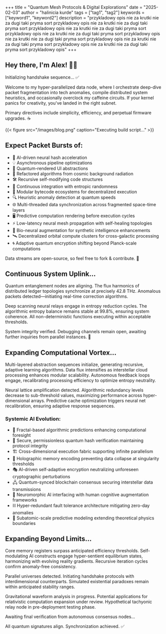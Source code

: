 +++
title = "Quantum Mesh Protocols & Digital Explorations"
date = "2025-02-03"
author = "halinicia kurde"
tags = ["tag1", "tag2"]
keywords = ["keyword1", "keyword2"]
description = "przykladowy opis nie za krutki nie za dugi taki pryma sort przykladowy opis nie za krutki nie za dugi taki pryma sort przykladowy opis nie za krutki nie za dugi taki pryma sort przykladowy opis nie za krutki nie za dugi taki pryma sort przykladowy opis nie za krutki nie za dugi taki pryma sort przykladowy opis nie za krutki nie za dugi taki pryma sort przykladowy opis nie za krutki nie za dugi taki pryma sort przykladowy opis"
+++

## Hey there, I'm Alex! 👨‍💻

Initializing handshake sequence... ✅

Welcome to my hyper-parallelized data node, where I orchestrate deep-dive packet fragmentation into tech anomalies, compile distributed system heuristics, and occasionally overclock my caffeine circuits. If your kernel panics for creativity, you've landed in the right subnet.

Primary directives include simplicity, efficiency, and perpetual firmware upgrades. ☕

{{< figure src="/images/blog.png" caption="Executing build script..." >}}

## Expect Packet Bursts of:

- 🚀 AI-driven neural hash acceleration
- 💡 Asynchronous pipeline optimizations
- 🎨 Quantum-rendered UI abstractions
- 📖 Refactored algorithms from cosmic background radiation
- 🛠️ Recursive self-modifying code structures
- 🔄 Continuous integration with entropic randomness
- 🧩 Modular bytecode ecosystems for decentralized execution
- 🔍 Heuristic anomaly detection at quantum speeds
- 🌐 Multi-threaded data synchronization across fragmented space-time layers
- 🖥️ Predictive computation rendering before execution cycles
- ⚡ Low-latency neural mesh propagation with self-healing topologies
- 🧠 Bio-neural augmentation for synthetic intelligence enhancements
- 🛰️ Decentralized orbital compute clusters for cross-galactic processing
- 🌀 Adaptive quantum encryption shifting beyond Planck-scale computations

Data streams are open-source, so feel free to fork & contribute. 🚀

## Continuous System Uplink...

Quantum entanglement nodes are aligning. The flux harmonics of distributed ledger topologies synchronize at precisely 42.8 THz. Anomalous packets detected—initiating real-time correction algorithms.

Deep scanning neural relays engage in entropy reduction cycles. The algorithmic entropy balance remains stable at 99.8%, ensuring system coherence. All non-deterministic functions executing within acceptable thresholds.

System integrity verified. Debugging channels remain open, awaiting further inquiries from parallel instances. 🚀

## Expanding Computational Vortex...

Multi-layered abstraction sequences initialize, generating recursive, adaptive learning algorithms. Data flux intensifies as interstellar cloud processing enhances modular scalability. Autonomous feedback loops engage, recalibrating processing efficiency to optimize entropy neutrality.

Neural lattice amplification detected. Algorithmic redundancy levels decrease to sub-threshold values, maximizing performance across hyper-dimensional arrays. Predictive cache optimization triggers neural net recalibration, ensuring adaptive response sequences.

### Systemic AI Evolution:
- 🌌 Fractal-based algorithmic predictions enhancing computational foresight
- 🔗 Secure, permissionless quantum hash verification maintaining protocol integrity
- 🏗️ Cross-dimensional execution fabric supporting infinite parallelism
- 💾 Holographic memory encoding preventing data collapse at singularity thresholds
- 🎭 AI-driven self-adaptive encryption neutralizing unforeseen cryptographic perturbations
- 🖧 Quantum-synced blockchain consensus securing interstellar data transmissions
- 🤖 Neuromorphic AI interfacing with human cognitive augmentation frameworks
- ⛓️ Hyper-redundant fault tolerance architecture mitigating zero-day anomalies
- 🔬 Subatomic-scale predictive modeling extending theoretical physics boundaries

## Expanding Beyond Limits...

Core memory registers surpass anticipated efficiency thresholds. Self-modulating AI constructs engage hyper-sentient equilibrium states, harmonizing with evolving reality gradients. Recursive iteration cycles confirm anomaly-free consistency.

Parallel universes detected. Initiating handshake protocols with interdimensional counterparts. Simulated existential paradoxes remain within anticipated stability ranges.

Gravitational waveform analysis in progress. Potential applications for relativistic computation expansion under review. Hypothetical tachyonic relay node in pre-deployment testing phase.

Awaiting final verification from autonomous consensus nodes...

All quantum signatures align. Synchronization achieved. ✅
